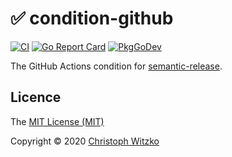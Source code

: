 # :white_check_mark: condition-github

[![CI](https://github.com/ted-vo/condition-github/workflows/CI/badge.svg?branch=main)](https://github.com/ted-vo/condition-github/actions?query=workflow%3ACI+branch%3Amain)
[![Go Report Card](https://goreportcard.com/badge/github.com/ted-vo/condition-github)](https://goreportcard.com/report/github.com/ted-vo/condition-github)
[![PkgGoDev](https://pkg.go.dev/badge/github.com/ted-vo/condition-github)](https://pkg.go.dev/github.com/ted-vo/condition-github)

The GitHub Actions condition for [semantic-release](https://github.com/ted-vo/semantic-release).

## Licence

The [MIT License (MIT)](http://opensource.org/licenses/MIT)

Copyright © 2020 [Christoph Witzko](https://twitter.com/christophwitzko)
